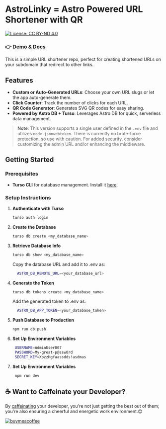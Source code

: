 # AstroLinky = Astro Powered URL Shortener with QR

[![License: CC BY-ND 4.0](https://img.shields.io/badge/License-CC_BY--ND_4.0-lightgrey.svg)](https://creativecommons.org/licenses/by-nd/4.0/)

### 👉 [Demo & Docs](https://astrolinky.netlify.app/)

This is a simple URL shortener repo, perfect for creating shortened URLs on your subdomain that redirect to other links.

## Features

- **Custom or Auto-Generated URLs**: Choose your own URL slugs or let the app auto-generate them.
- **Click Counter**: Track the number of clicks for each URL.
- **QR Code Generator**: Generates SVG QR codes for easy sharing.
- **Powered by Astro DB + Turso**: Leverages Astro DB for quick, serverless data management.

> **Note**: This version supports a single user defined in the `.env` file and utilizes `node-jsonwebtoken`. There is currently no brute-force protection, so use with caution. For added security, consider customizing the admin URL and/or enhancing the middleware.

## Getting Started

### Prerequisites

- **Turso CLI** for database management. Install it [here](https://docs.turso.tech/cli/installation).

### Setup Instructions

1. **Authenticate with Turso**

   ```bash
   turso auth login
   ```

2. **Create the Database**

   ```bash
   turso db create <my_database_name>
   ```

3. **Retrieve Database Info**
   ```bash
   turso db show <my_database_name>
   ```
   Copy the database URL and add it to .env as:
     ```bash
       ASTRO_DB_REMOTE_URL=<your_database_url>
     ```

4. **Generate the Token**
   ```bash
   turso db tokens create <my_database_name>
   ```
   Add the generated token to .env as:
     ```bash
       ASTRO_DB_APP_TOKEN=<your_database_token>
     ```

5. **Push Database to Production**
   ```bash
   npm run db:push
   ```

6. **Set Up Environment Variables**
   ```bash
    USERNAME=AdminUser007
    PASSWORD=My-great-p@ssw0rd
    SECRET_KEY=XozzHgfaassdds!asdmas
   ```

7. **Set Up Environment Variables**
   ```bash
    npm run dev
    ```


## ☕️ Want to Caffeinate your Developer? 

By [caffeinating](https://www.buymeacoffee.com/unfolding.io) your developer, you're not just getting the best out of them; you're also ensuring a cheerful and energetic work environment.😊

[![buymeacoffee](https://starfunnel.unfolding.io/screenshots/bymeacoffee.webp)](https://www.buymeacoffee.com/unfolding.io)